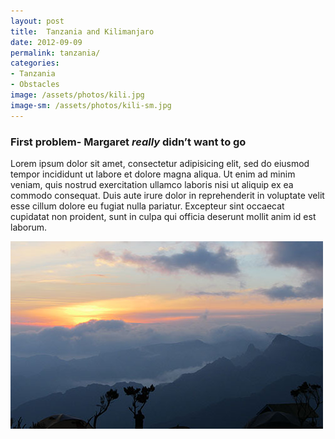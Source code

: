 ```yaml
---
layout: post
title:  Tanzania and Kilimanjaro
date: 2012-09-09
permalink: tanzania/
categories:
- Tanzania
- Obstacles
image: /assets/photos/kili.jpg
image-sm: /assets/photos/kili-sm.jpg
---
```

### First problem- Margaret _really_ didn’t want to go

Lorem ipsum dolor sit amet, consectetur adipisicing elit, sed do eiusmod
tempor incididunt ut labore et dolore magna aliqua. Ut enim ad minim veniam,
quis nostrud exercitation ullamco laboris nisi ut aliquip ex ea commodo
consequat. Duis aute irure dolor in reprehenderit in voluptate velit esse
cillum dolore eu fugiat nulla pariatur. Excepteur sint occaecat cupidatat non
proident, sunt in culpa qui officia deserunt mollit anim id est laborum.

![sunset at Camp 2](/assets/photos/kili-sm.jpg)